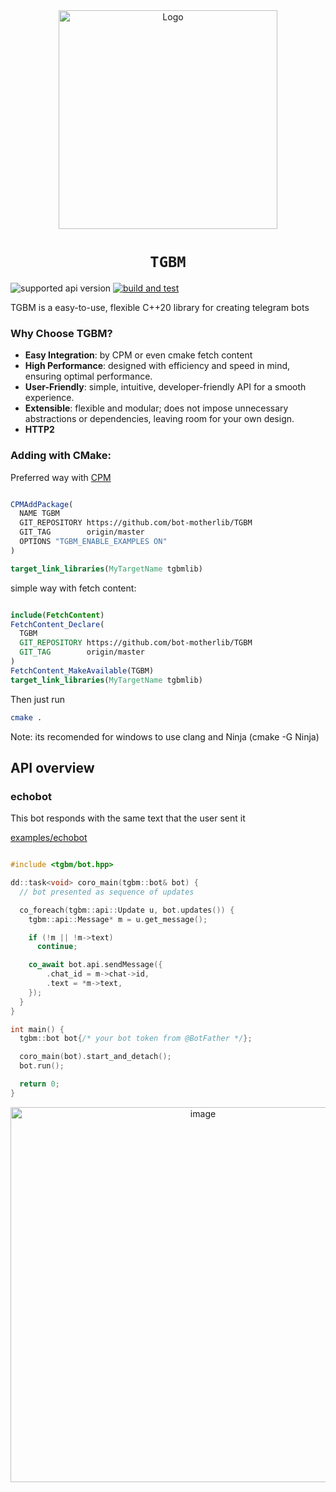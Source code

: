 
<div align="center">
  <img src="https://github.com/user-attachments/assets/c8ea401b-c4aa-4417-8f35-ebc9e1e9337f?s=200&v=4" width="350" alt="Logo"/>
  <h1><code>TGBM</code></h1>
</div>

![supported api version](https://img.shields.io/badge/%20API%20version-%209.2%20-brightgreen)
[![build and test](
https://github.com/bot-motherlib/TGBM/actions/workflows/CI_ubuntu.yaml/badge.svg?branch=master)](
https://github.com/bot-motherlib/TGBM/actions/workflows/CI_ubuntu.yaml)


TGBM is a easy-to-use, flexible C++20 library for creating telegram bots

### Why Choose TGBM?

- **Easy Integration**: by CPM or even cmake fetch content
- **High Performance**: designed with efficiency and speed in mind, ensuring optimal performance.  
- **User-Friendly**: simple, intuitive, developer-friendly API for a smooth experience.  
- **Extensible**: flexible and modular; does not impose unnecessary abstractions or dependencies, leaving room for your own design.
- **HTTP2**

### Adding with CMake:

Preferred way with [CPM](https://github.com/cpm-cmake/CPM.cmake)

```cmake

CPMAddPackage(
  NAME TGBM
  GIT_REPOSITORY https://github.com/bot-motherlib/TGBM
  GIT_TAG        origin/master
  OPTIONS "TGBM_ENABLE_EXAMPLES ON"
)

target_link_libraries(MyTargetName tgbmlib)

```

simple way with fetch content:

```cmake

include(FetchContent)
FetchContent_Declare(
  TGBM
  GIT_REPOSITORY https://github.com/bot-motherlib/TGBM
  GIT_TAG        origin/master
)
FetchContent_MakeAvailable(TGBM)
target_link_libraries(MyTargetName tgbmlib)

```

Then just run

```bash
cmake .
```
Note: its recomended for windows to use clang and Ninja (cmake -G Ninja)

## API overview

### echobot

This bot responds with the same text that the user sent it

[examples/echobot](https://github.com/bot-motherlib/TGBM/tree/master/examples/echobot)


```cpp

#include <tgbm/bot.hpp>

dd::task<void> coro_main(tgbm::bot& bot) {
  // bot presented as sequence of updates

  co_foreach(tgbm::api::Update u, bot.updates()) {
    tgbm::api::Message* m = u.get_message();

    if (!m || !m->text)
      continue;

    co_await bot.api.sendMessage({
        .chat_id = m->chat->id,
        .text = *m->text,
    });
  }
}

int main() {
  tgbm::bot bot{/* your bot token from @BotFather */};

  coro_main(bot).start_and_detach();
  bot.run();

  return 0;
}

```
<div align="center">
  <img src="https://github.com/user-attachments/assets/e3676389-e587-475c-bb25-6c6fd141a2ca" alt="image" width="600px">
</div>

